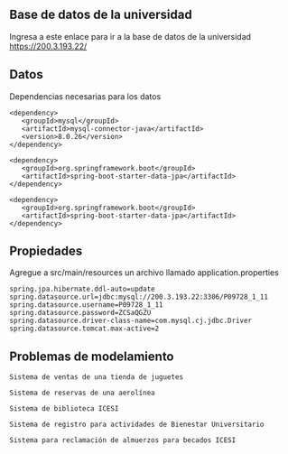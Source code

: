 ## Base de datos de la universidad

Ingresa a este enlace para ir a la base de datos de la universidad
https://200.3.193.22/

<!--
https://200.3.193.22/
P09728_1_11
ZCSaQGZU
-->

## Datos
Dependencias necesarias para los datos
```
<dependency>
   <groupId>mysql</groupId>
   <artifactId>mysql-connector-java</artifactId>
   <version>8.0.26</version>
</dependency>

<dependency>
   <groupId>org.springframework.boot</groupId>
   <artifactId>spring-boot-starter-data-jpa</artifactId>
</dependency>

<dependency>
   <groupId>org.springframework.boot</groupId>
   <artifactId>spring-boot-starter-data-jpa</artifactId>
</dependency>
```

## Propiedades
Agregue a src/main/resources un archivo llamado application.properties

```
spring.jpa.hibernate.ddl-auto=update
spring.datasource.url=jdbc:mysql://200.3.193.22:3306/P09728_1_11
spring.datasource.username=P09728_1_11
spring.datasource.password=ZCSaQGZU
spring.datasource.driver-class-name=com.mysql.cj.jdbc.Driver
spring.datasource.tomcat.max-active=2
```


## Problemas de modelamiento

```
Sistema de ventas de una tienda de juguetes
```

```
Sistema de reservas de una aerolínea
```

```
Sistema de biblioteca ICESI
```

```
Sistema de registro para actividades de Bienestar Universitario
```

```
Sistema para reclamación de almuerzos para becados ICESI
```
